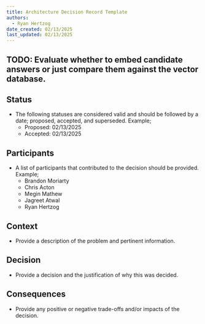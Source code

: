 ```yaml
---
title: Architecture Decision Record Template
authors:
  - Ryan Hertzog
date_created: 02/13/2025
last_updated: 02/13/2025
---
```


## TODO: Evaluate whether to embed candidate answers or just compare them against the vector database.

## Status

- The following statuses are considered valid and should be followed by a date; proposed, accepted, and superseded. Example;
  - Proposed: 02/13/2025
  - Accepted: 02/13/2025

## Participants

- A list of participants that contributed to the decision should be provided. Example;
  - Brandon Moriarty
  - Chris Acton
  - Megin Mathew
  - Jagreet Atwal
  - Ryan Hertzog

## Context

- Provide a description of the problem and pertinent information.

## Decision

- Provide a decision and the justification of why this was decided.

## Consequences

- Provide any positive or negative trade-offs and/or impacts of the decision.
